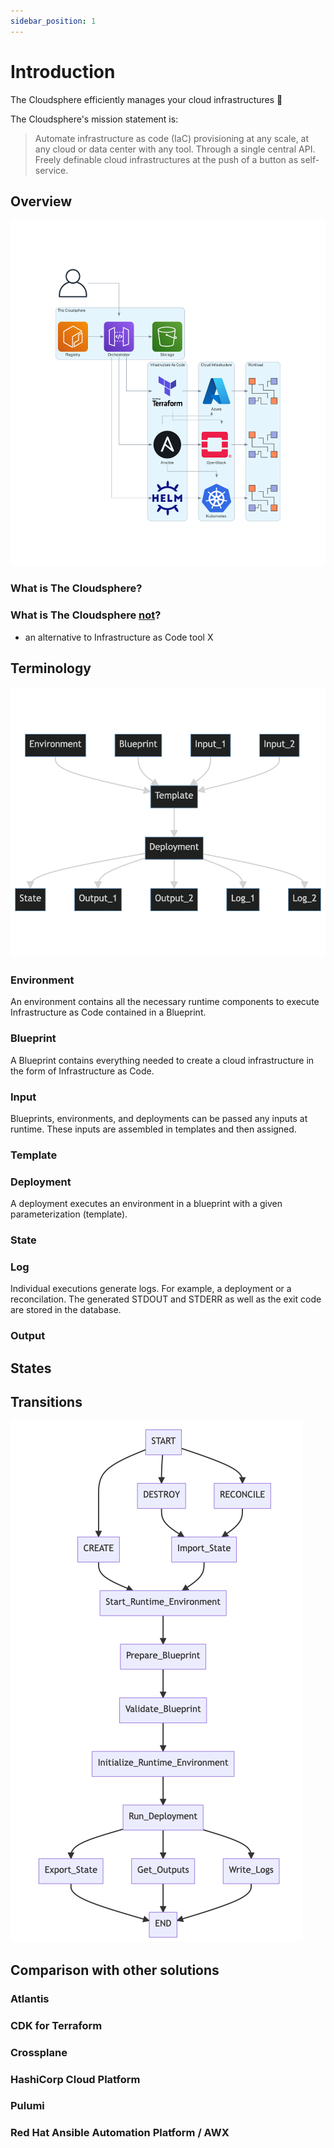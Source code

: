 ```yaml
---
sidebar_position: 1
---
```


# Introduction

The Cloudsphere efficiently manages your cloud infrastructures 🚀

The Cloudsphere's mission statement is:

> Automate infrastructure as code (IaC) provisioning at any scale,
> at any cloud or data center with any tool. Through a single central
> API. Freely definable cloud infrastructures at the push of a button
> as self-service.

## Overview

![Overview](overview.png "Overview")

### What is The Cloudsphere?

### What is The Cloudsphere <u>not</u>?

* an alternative to Infrastructure as Code tool X

## Terminology

![Terminology](terminology.png)

### Environment

An environment contains all the necessary runtime components to
execute Infrastructure as Code contained in a Blueprint.

### Blueprint

A Blueprint contains everything needed to create a cloud infrastructure
in the form of Infrastructure as Code.

### Input

Blueprints, environments, and deployments can be passed any inputs at runtime.
These inputs are assembled in templates and then assigned.

### Template

### Deployment

A deployment executes an environment in a blueprint with a given
parameterization (template).

### State

### Log

Individual executions generate logs. For example, a deployment or a reconcilation.
The generated STDOUT and STDERR as well as the exit code are stored in the database.

### Output

## States

## Transitions

![Transitions](transitions.png)

## Comparison with other solutions

### Atlantis

### CDK for Terraform

### Crossplane

### HashiCorp Cloud Platform

### Pulumi

### Red Hat Ansible Automation Platform / AWX
